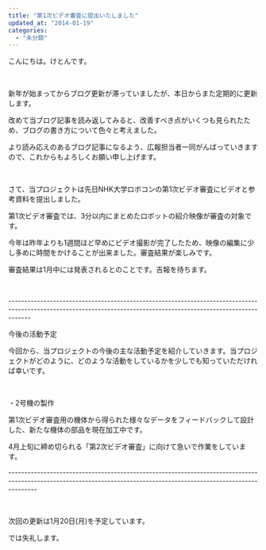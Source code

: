 ```yaml
---
title: "第1次ビデオ審査に提出いたしました"
updated_at: "2014-01-19"
categories: 
  - "未分類"
---
```


こんにちは。けとんです。

 

新年が始まってからブログ更新が滞っていましたが、本日からまた定期的に更新します。

改めて当ブログ記事を読み返してみると、改善すべき点がいくつも見られたため、ブログの書き方について色々と考えました。

より読み応えのあるブログ記事になるよう、広報担当者一同がんばっていきますので、これからもよろしくお願い申し上げます。

 

さて、当プロジェクトは先日NHK大学ロボコンの第1次ビデオ審査にビデオと参考資料を提出しました。

第1次ビデオ審査では、3分以内にまとめたロボットの紹介映像が審査の対象です。

今年は昨年よりも1週間ほど早めにビデオ撮影が完了したため、映像の編集に少し多めに時間をかけることが出来ました。審査結果が楽しみです。

審査結果は1月中には発表されるとのことです。吉報を待ちます。

 

\-------------------------------------------------------------------------------------------------------------------------------------------------------------------

今後の活動予定

今回から、当プロジェクトの今後の主な活動予定を紹介していきます。当プロジェクトがどのように、どのような活動をしているかを少しでも知っていただければ幸いです。

 

・2号機の製作

第1次ビデオ審査用の機体から得られた様々なデータをフィードバックして設計した、新たな機体の部品を現在加工中です。

4月上旬に締め切られる「第2次ビデオ審査」に向けて急いで作業をしています。

\---------------------------------------------------------------------------------------------------------------------------------------------------------------------

 

次回の更新は1月20日(月)を予定しています。

では失礼します。
